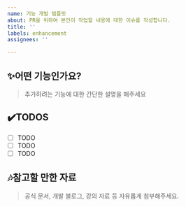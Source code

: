 ```yaml
---
name: 기능 개발 템플릿
about: PR을 위하여 본인이 작업할 내용에 대한 이슈를 작성합니다.
title: ''
labels: enhancement
assignees: ''

---
```


## ✨어떤 기능인가요?
>추가하려는 기능에 대한 간단한 설명을 해주세요

## ✔️TODOS
- [ ] TODO
- [ ] TODO
- [ ] TODO

## 🎶참고할 만한 자료
>공식 문서, 개발 블로그, 강의 자료 등 자유롭게 첨부해주세요.
